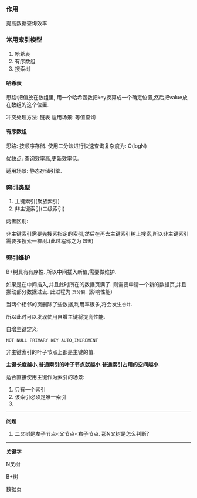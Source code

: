 

### 作用

提高数据查询效率

### 常用索引模型

1. 哈希表
2. 有序数组
3. 搜索树

#### 哈希表 
思路:把值放在数组里, 用一个哈希函数把key换算成一个确定位置,然后把value放在数组的这个位置.

冲突处理方法: 链表
适用场景: 等值查询

#### 有序数组

思路: 按顺序存储. 使用二分法进行快速查询复杂度为: O(logN)

优缺点: 查询效率高,更新效率低. 

适用场景: 静态存储引擎.
   
### 索引类型

1. 主键索引(聚族索引)
2. 非主键索引(二级索引)

两者区别: 

非主键索引需要先搜索指定的索引,然后在再去主键索引树上搜索,所以非主键索引需要多搜索一棵树.(此过程称之为 `回表`)


### 索引维护

B+树具有有序性. 所以中间插入新值,需要做维护.

如果是在中间插入,并且此时所在的数据页满了. 则需要申请一个新的数据页,并且挪动部分数据过去. 此过程为 `页分裂`. (影响性能)

当两个相邻的页删除了些数据,利用率很多,将会发生`合并`.

所以此时可以发现使用自增主键将提高性能.

自增主键定义: 

~~~
NOT NULL PRIMARY KEY AUTO_INCREMENT
~~~

非主键索引的叶子节点上都是主键的值.

**主键长度越小,普通索引的叶子节点就越小.普通索引占用的空间越小.**

适合直接使用主键作为索引的场景:

1. 只有一个索引
2. 该索引必须是唯一索引
3. 


---

**问题**

1. 二叉树是左子节点<父节点<右子节点. 那N叉树是怎么判断?

---

**关键字**

N叉树

B+树

数据页